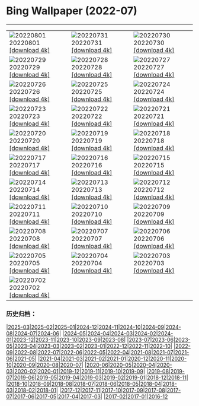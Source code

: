 # Bing Wallpaper (2022-07)
**************

<table><tr><td><img class="wallpaper" src="https://www.bing.com/th?id=OHR.NoctilucentClouds_EN-US0838966037_1920x1080.jpg" alt="20220801"> 20220801 <a class="wallpaper_link" href="https://www.bing.com/th?id=OHR.NoctilucentClouds_EN-US0838966037_UHD.jpg">[download 4k]</a></td><td><img class="wallpaper" src="https://www.bing.com/th?id=OHR.FiordlandRainforest_EN-US0539876428_1920x1080.jpg" alt="20220731"> 20220731 <a class="wallpaper_link" href="https://www.bing.com/th?id=OHR.FiordlandRainforest_EN-US0539876428_UHD.jpg">[download 4k]</a></td><td><img class="wallpaper" src="https://www.bing.com/th?id=OHR.FourTigresses_EN-US0466229333_1920x1080.jpg" alt="20220730"> 20220730 <a class="wallpaper_link" href="https://www.bing.com/th?id=OHR.FourTigresses_EN-US0466229333_UHD.jpg">[download 4k]</a></td></tr><tr><td><img class="wallpaper" src="https://www.bing.com/th?id=OHR.LongsPeak_EN-US4189093342_1920x1080.jpg" alt="20220729"> 20220729 <a class="wallpaper_link" href="https://www.bing.com/th?id=OHR.LongsPeak_EN-US4189093342_UHD.jpg">[download 4k]</a></td><td><img class="wallpaper" src="https://www.bing.com/th?id=OHR.NabateanTomb_EN-US4126304993_1920x1080.jpg" alt="20220728"> 20220728 <a class="wallpaper_link" href="https://www.bing.com/th?id=OHR.NabateanTomb_EN-US4126304993_UHD.jpg">[download 4k]</a></td><td><img class="wallpaper" src="https://www.bing.com/th?id=OHR.MangroveDay_EN-US4051479273_1920x1080.jpg" alt="20220727"> 20220727 <a class="wallpaper_link" href="https://www.bing.com/th?id=OHR.MangroveDay_EN-US4051479273_UHD.jpg">[download 4k]</a></td></tr><tr><td><img class="wallpaper" src="https://www.bing.com/th?id=OHR.MGRBrighton_EN-US4452708176_1920x1080.jpg" alt="20220726"> 20220726 <a class="wallpaper_link" href="https://www.bing.com/th?id=OHR.MGRBrighton_EN-US4452708176_UHD.jpg">[download 4k]</a></td><td><img class="wallpaper" src="https://www.bing.com/th?id=OHR.AmeliaEarhart_EN-US4396076505_1920x1080.jpg" alt="20220725"> 20220725 <a class="wallpaper_link" href="https://www.bing.com/th?id=OHR.AmeliaEarhart_EN-US4396076505_UHD.jpg">[download 4k]</a></td><td><img class="wallpaper" src="https://www.bing.com/th?id=OHR.FoxgloveHawkmoth_EN-US4340017481_1920x1080.jpg" alt="20220724"> 20220724 <a class="wallpaper_link" href="https://www.bing.com/th?id=OHR.FoxgloveHawkmoth_EN-US4340017481_UHD.jpg">[download 4k]</a></td></tr><tr><td><img class="wallpaper" src="https://www.bing.com/th?id=OHR.SGIMontenegro_EN-US4280095085_1920x1080.jpg" alt="20220723"> 20220723 <a class="wallpaper_link" href="https://www.bing.com/th?id=OHR.SGIMontenegro_EN-US4280095085_UHD.jpg">[download 4k]</a></td><td><img class="wallpaper" src="https://www.bing.com/th?id=OHR.AbbeyGardens_EN-US3622669026_1920x1080.jpg" alt="20220722"> 20220722 <a class="wallpaper_link" href="https://www.bing.com/th?id=OHR.AbbeyGardens_EN-US3622669026_UHD.jpg">[download 4k]</a></td><td><img class="wallpaper" src="https://www.bing.com/th?id=OHR.MoonPhases_EN-US3514261526_1920x1080.jpg" alt="20220721"> 20220721 <a class="wallpaper_link" href="https://www.bing.com/th?id=OHR.MoonPhases_EN-US3514261526_UHD.jpg">[download 4k]</a></td></tr><tr><td><img class="wallpaper" src="https://www.bing.com/th?id=OHR.YellowstoneBison_EN-US2891320959_1920x1080.jpg" alt="20220720"> 20220720 <a class="wallpaper_link" href="https://www.bing.com/th?id=OHR.YellowstoneBison_EN-US2891320959_UHD.jpg">[download 4k]</a></td><td><img class="wallpaper" src="https://www.bing.com/th?id=OHR.OmijimaIsland_EN-US2811609327_1920x1080.jpg" alt="20220719"> 20220719 <a class="wallpaper_link" href="https://www.bing.com/th?id=OHR.OmijimaIsland_EN-US2811609327_UHD.jpg">[download 4k]</a></td><td><img class="wallpaper" src="https://www.bing.com/th?id=OHR.CoyoteButtes_EN-US2729289736_1920x1080.jpg" alt="20220718"> 20220718 <a class="wallpaper_link" href="https://www.bing.com/th?id=OHR.CoyoteButtes_EN-US2729289736_UHD.jpg">[download 4k]</a></td></tr><tr><td><img class="wallpaper" src="https://www.bing.com/th?id=OHR.AmericanGoldfinch_EN-US2664017758_1920x1080.jpg" alt="20220717"> 20220717 <a class="wallpaper_link" href="https://www.bing.com/th?id=OHR.AmericanGoldfinch_EN-US2664017758_UHD.jpg">[download 4k]</a></td><td><img class="wallpaper" src="https://www.bing.com/th?id=OHR.Arrone_EN-US2438328393_1920x1080.jpg" alt="20220716"> 20220716 <a class="wallpaper_link" href="https://www.bing.com/th?id=OHR.Arrone_EN-US2438328393_UHD.jpg">[download 4k]</a></td><td><img class="wallpaper" src="https://www.bing.com/th?id=OHR.BabyLemons_EN-US8232804860_1920x1080.jpg" alt="20220715"> 20220715 <a class="wallpaper_link" href="https://www.bing.com/th?id=OHR.BabyLemons_EN-US8232804860_UHD.jpg">[download 4k]</a></td></tr><tr><td><img class="wallpaper" src="https://www.bing.com/th?id=OHR.BasaltGiants_EN-US8165410401_1920x1080.jpg" alt="20220714"> 20220714 <a class="wallpaper_link" href="https://www.bing.com/th?id=OHR.BasaltGiants_EN-US8165410401_UHD.jpg">[download 4k]</a></td><td><img class="wallpaper" src="https://www.bing.com/th?id=OHR.SpiralHill_EN-US8098037208_1920x1080.jpg" alt="20220713"> 20220713 <a class="wallpaper_link" href="https://www.bing.com/th?id=OHR.SpiralHill_EN-US8098037208_UHD.jpg">[download 4k]</a></td><td><img class="wallpaper" src="https://www.bing.com/th?id=OHR.BarcelonaPop_EN-US8033472712_1920x1080.jpg" alt="20220712"> 20220712 <a class="wallpaper_link" href="https://www.bing.com/th?id=OHR.BarcelonaPop_EN-US8033472712_UHD.jpg">[download 4k]</a></td></tr><tr><td><img class="wallpaper" src="https://www.bing.com/th?id=OHR.OludenizTurkey_EN-US7964154843_1920x1080.jpg" alt="20220711"> 20220711 <a class="wallpaper_link" href="https://www.bing.com/th?id=OHR.OludenizTurkey_EN-US7964154843_UHD.jpg">[download 4k]</a></td><td><img class="wallpaper" src="https://www.bing.com/th?id=OHR.DolomitesMW_EN-US7903776288_1920x1080.jpg" alt="20220710"> 20220710 <a class="wallpaper_link" href="https://www.bing.com/th?id=OHR.DolomitesMW_EN-US7903776288_UHD.jpg">[download 4k]</a></td><td><img class="wallpaper" src="https://www.bing.com/th?id=OHR.PreveliGorge_EN-US7830712096_1920x1080.jpg" alt="20220709"> 20220709 <a class="wallpaper_link" href="https://www.bing.com/th?id=OHR.PreveliGorge_EN-US7830712096_UHD.jpg">[download 4k]</a></td></tr><tr><td><img class="wallpaper" src="https://www.bing.com/th?id=OHR.HecetaHead_EN-US7658704670_1920x1080.jpg" alt="20220708"> 20220708 <a class="wallpaper_link" href="https://www.bing.com/th?id=OHR.HecetaHead_EN-US7658704670_UHD.jpg">[download 4k]</a></td><td><img class="wallpaper" src="https://www.bing.com/th?id=OHR.KissingPuffins_EN-US7469101764_1920x1080.jpg" alt="20220707"> 20220707 <a class="wallpaper_link" href="https://www.bing.com/th?id=OHR.KissingPuffins_EN-US7469101764_UHD.jpg">[download 4k]</a></td><td><img class="wallpaper" src="https://www.bing.com/th?id=OHR.FannetteIsland_EN-US7369656560_1920x1080.jpg" alt="20220706"> 20220706 <a class="wallpaper_link" href="https://www.bing.com/th?id=OHR.FannetteIsland_EN-US7369656560_UHD.jpg">[download 4k]</a></td></tr><tr><td><img class="wallpaper" src="https://www.bing.com/th?id=OHR.WHFireworks_EN-US7107173560_1920x1080.jpg" alt="20220705"> 20220705 <a class="wallpaper_link" href="https://www.bing.com/th?id=OHR.WHFireworks_EN-US7107173560_UHD.jpg">[download 4k]</a></td><td><img class="wallpaper" src="https://www.bing.com/th?id=OHR.SummerDogs_EN-US7055120050_1920x1080.jpg" alt="20220704"> 20220704 <a class="wallpaper_link" href="https://www.bing.com/th?id=OHR.SummerDogs_EN-US7055120050_UHD.jpg">[download 4k]</a></td><td><img class="wallpaper" src="https://www.bing.com/th?id=OHR.HalfwayDay_EN-US6981774268_1920x1080.jpg" alt="20220703"> 20220703 <a class="wallpaper_link" href="https://www.bing.com/th?id=OHR.HalfwayDay_EN-US6981774268_UHD.jpg">[download 4k]</a></td></tr><tr><td><img class="wallpaper" src="https://www.bing.com/th?id=OHR.WeatherGirls_EN-US6924387788_1920x1080.jpg" alt="20220702"> 20220702 <a class="wallpaper_link" href="https://www.bing.com/th?id=OHR.WeatherGirls_EN-US6924387788_UHD.jpg">[download 4k]</a></td><td></td><td></td></tr></table>

### 历史归档：

|[2025-03](/../2025-03/2025-03.md)|[2025-02](/../2025-02/2025-02.md)|[2025-01](/../2025-01/2025-01.md)|[2024-12](/../2024-12/2024-12.md)|[2024-11](/../2024-11/2024-11.md)|[2024-10](/../2024-10/2024-10.md)|[2024-09](/../2024-09/2024-09.md)|[2024-08](/../2024-08/2024-08.md)|[2024-07](/../2024-07/2024-07.md)|[2024-06](/../2024-06/2024-06.md)|
|[2024-05](/../2024-05/2024-05.md)|[2024-04](/../2024-04/2024-04.md)|[2024-03](/../2024-03/2024-03.md)|[2024-02](/../2024-02/2024-02.md)|[2024-01](/../2024-01/2024-01.md)|[2023-12](/../2023-12/2023-12.md)|[2023-11](/../2023-11/2023-11.md)|[2023-10](/../2023-10/2023-10.md)|[2023-09](/../2023-09/2023-09.md)|[2023-08](/../2023-08/2023-08.md)|
|[2023-07](/../2023-07/2023-07.md)|[2023-06](/../2023-06/2023-06.md)|[2023-05](/../2023-05/2023-05.md)|[2023-04](/../2023-04/2023-04.md)|[2023-03](/../2023-03/2023-03.md)|[2023-02](/../2023-02/2023-02.md)|[2023-01](/../2023-01/2023-01.md)|[2022-12](/../2022-12/2022-12.md)|[2022-11](/../2022-11/2022-11.md)|[2022-10](/../2022-10/2022-10.md)|
|[2022-09](/../2022-09/2022-09.md)|[2022-08](/../2022-08/2022-08.md)|[2022-07](/2022-07.md)|[2022-06](/../2022-06/2022-06.md)|[2022-05](/../2022-05/2022-05.md)|[2022-04](/../2022-04/2022-04.md)|[2021-08](/../2021-08/2021-08.md)|[2021-07](/../2021-07/2021-07.md)|[2021-06](/../2021-06/2021-06.md)|[2021-05](/../2021-05/2021-05.md)|
|[2021-04](/../2021-04/2021-04.md)|[2021-03](/../2021-03/2021-03.md)|[2021-02](/../2021-02/2021-02.md)|[2021-01](/../2021-01/2021-01.md)|[2020-12](/../2020-12/2020-12.md)|[2020-11](/../2020-11/2020-11.md)|[2020-10](/../2020-10/2020-10.md)|[2020-09](/../2020-09/2020-09.md)|[2020-08](/../2020-08/2020-08.md)|[2020-07](/../2020-07/2020-07.md)|
|[2020-06](/../2020-06/2020-06.md)|[2020-05](/../2020-05/2020-05.md)|[2020-04](/../2020-04/2020-04.md)|[2020-03](/../2020-03/2020-03.md)|[2020-02](/../2020-02/2020-02.md)|[2020-01](/../2020-01/2020-01.md)|[2019-12](/../2019-12/2019-12.md)|[2019-11](/../2019-11/2019-11.md)|[2019-10](/../2019-10/2019-10.md)|[2019-09](/../2019-09/2019-09.md)|
|[2019-08](/../2019-08/2019-08.md)|[2019-07](/../2019-07/2019-07.md)|[2019-06](/../2019-06/2019-06.md)|[2019-05](/../2019-05/2019-05.md)|[2019-04](/../2019-04/2019-04.md)|[2019-03](/../2019-03/2019-03.md)|[2019-02](/../2019-02/2019-02.md)|[2019-01](/../2019-01/2019-01.md)|[2018-12](/../2018-12/2018-12.md)|[2018-11](/../2018-11/2018-11.md)|
|[2018-10](/../2018-10/2018-10.md)|[2018-09](/../2018-09/2018-09.md)|[2018-08](/../2018-08/2018-08.md)|[2018-07](/../2018-07/2018-07.md)|[2018-06](/../2018-06/2018-06.md)|[2018-05](/../2018-05/2018-05.md)|[2018-04](/../2018-04/2018-04.md)|[2018-03](/../2018-03/2018-03.md)|[2018-02](/../2018-02/2018-02.md)|[2018-01](/../2018-01/2018-01.md)|
|[2017-12](/../2017-12/2017-12.md)|[2017-11](/../2017-11/2017-11.md)|[2017-10](/../2017-10/2017-10.md)|[2017-09](/../2017-09/2017-09.md)|[2017-08](/../2017-08/2017-08.md)|[2017-07](/../2017-07/2017-07.md)|[2017-06](/../2017-06/2017-06.md)|[2017-05](/../2017-05/2017-05.md)|[2017-04](/../2017-04/2017-04.md)|[2017-03](/../2017-03/2017-03.md)|
|[2017-02](/../2017-02/2017-02.md)|[2017-01](/../2017-01/2017-01.md)|[2016-12](/../2016-12/2016-12.md)